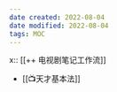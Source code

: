 ```yaml
---
date created: 2022-08-04
date modified: 2022-08-04
tags: MOC
---
```

x:: [[++ 电视剧笔记工作流]]


- [[📺天才基本法]]